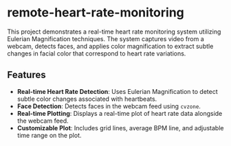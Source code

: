# remote-heart-rate-monitoring
This project demonstrates a real-time heart rate monitoring system utilizing Eulerian Magnification techniques. The system captures video from a webcam, detects faces, and applies color magnification to extract subtle changes in facial color that correspond to heart rate variations.

## Features

- **Real-time Heart Rate Detection**: Uses Eulerian Magnification to detect subtle color changes associated with heartbeats.
- **Face Detection**: Detects faces in the webcam feed using `cvzone`.
- **Real-time Plotting**: Displays a real-time plot of heart rate data alongside the webcam feed.
- **Customizable Plot**: Includes grid lines, average BPM line, and adjustable time range on the plot.
